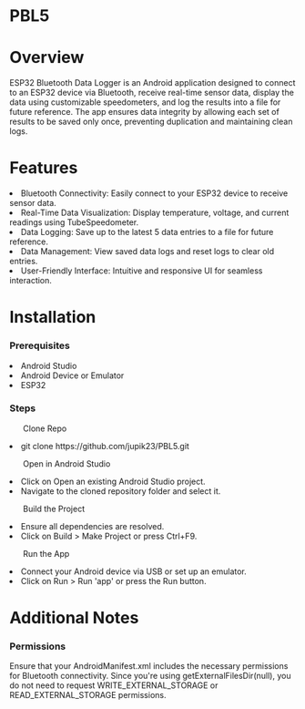 # PBL5
<h1>Overview</h1>
<p>ESP32 Bluetooth Data Logger is an Android application designed to connect to an ESP32 device via Bluetooth, receive real-time sensor data, display the data using customizable speedometers, and log the results into a file for future reference. The app ensures data integrity by allowing each set of results to be saved only once, preventing duplication and maintaining clean logs.</p>
<h1>Features</h1>
<li>Bluetooth Connectivity: Easily connect to your ESP32 device to receive sensor data.</li>
<li>Real-Time Data Visualization: Display temperature, voltage, and current readings using TubeSpeedometer.</li>
<li>Data Logging: Save up to the latest 5 data entries to a file for future reference.</li>
<li>Data Management: View saved data logs and reset logs to clear old entries.</li>
<li>User-Friendly Interface: Intuitive and responsive UI for seamless interaction.</li></p>
<h1>Installation</h1>
<h3>Prerequisites</h3>
<li>Android Studio</li>
<li>Android Device or Emulator</li>
<li>ESP32</li>
<h3>Steps</h3>
<ol>Clone Repo</ol>
<li>git clone https://github.com/jupik23/PBL5.git</li>

<ol>Open in Android Studio</ol>
<li>Click on Open an existing Android Studio project.</li>
<li>Navigate to the cloned repository folder and select it.</li>
<ol>Build the Project</ol>

<li>Ensure all dependencies are resolved.</li>
<li>Click on Build > Make Project or press Ctrl+F9.</li>
<ol>Run the App</ol>

<li>Connect your Android device via USB or set up an emulator.</li>
<li>Click on Run > Run 'app' or press the Run button.</li>

<h1>Additional Notes</h1>
<h3>Permissions</h3>
<p>Ensure that your AndroidManifest.xml includes the necessary permissions for Bluetooth connectivity. Since you're using getExternalFilesDir(null), you do not need to request WRITE_EXTERNAL_STORAGE or READ_EXTERNAL_STORAGE permissions.</p>
